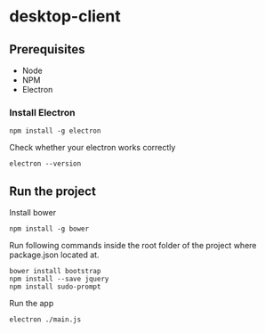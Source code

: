 # desktop-client

## Prerequisites
* Node
* NPM
* Electron

### Install Electron

    npm install -g electron
    
Check whether your electron works correctly

    electron --version

## Run the project

Install bower

    npm install -g bower

Run following commands inside the root folder of the project where package.json located at. 

    bower install bootstrap
    npm install --save jquery
    npm install sudo-prompt
    
Run the app

    electron ./main.js
